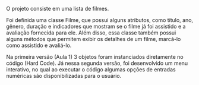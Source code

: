 O projeto consiste em uma lista de filmes.

Foi definida uma classe Filme, que possui alguns atributos, como título, ano, gênero, duração e indicadores que mostram se o filme já foi assistido e a avaliação fornecida para ele.
Além disso, essa classe também possui alguns métodos que permitem exibir os detalhes de um filme, marcá-lo como assistido e avaliá-lo.

Na primeira versão (Aula 1) 3 objetos foram instanciados diretamente no código (Hard Code).
Já nessa segunda versão, foi desenvolvido um menu interativo, no qual ao executar o código algumas opções de entradas numéricas são disponibilizadas para o usuário.